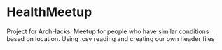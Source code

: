 # HealthMeetup
Project for ArchHacks. Meetup for people who have similar conditions based on location. Using .csv reading and creating our own header files
